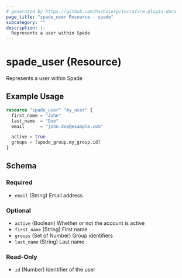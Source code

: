 ```yaml
---
# generated by https://github.com/hashicorp/terraform-plugin-docs
page_title: "spade_user Resource - spade"
subcategory: ""
description: |-
  Represents a user within Spade
---
```


# spade_user (Resource)

Represents a user within Spade

## Example Usage

```terraform
resource "spade_user" "my_user" {
  first_name = "John"
  last_name  = "Doe"
  email      = "john.doe@example.com"

  active = true
  groups = [spade_group.my_group.id]
}
```

<!-- schema generated by tfplugindocs -->
## Schema

### Required

- `email` (String) Email address

### Optional

- `active` (Boolean) Whether or not the account is active
- `first_name` (String) First name
- `groups` (Set of Number) Group identifiers
- `last_name` (String) Last name

### Read-Only

- `id` (Number) Identifier of the user
